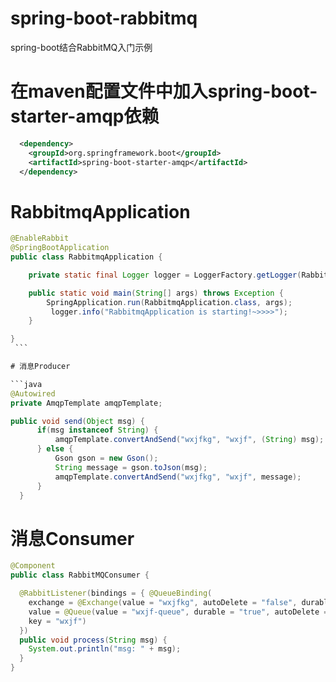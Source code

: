 # spring-boot-rabbitmq

spring-boot结合RabbitMQ入门示例

# 在maven配置文件中加入spring-boot-starter-amqp依赖

  ```xml
    <dependency>
	  <groupId>org.springframework.boot</groupId>
	  <artifactId>spring-boot-starter-amqp</artifactId>
    </dependency>
  ```
    
# RabbitmqApplication

  ```java
  @EnableRabbit
  @SpringBootApplication
  public class RabbitmqApplication {

      private static final Logger logger = LoggerFactory.getLogger(RabbitmqApplication.class);

      public static void main(String[] args) throws Exception {
          SpringApplication.run(RabbitmqApplication.class, args);
          logger.info("RabbitmqApplication is starting!~>>>>");
      }

  }
  ```

# 消息Producer

  ```java
  @Autowired
  private AmqpTemplate amqpTemplate;
  
  public void send(Object msg) {		
		if(msg instanceof String) {
			amqpTemplate.convertAndSend("wxjfkg", "wxjf", (String) msg);
		} else {
			Gson gson = new Gson();
			String message = gson.toJson(msg);
			amqpTemplate.convertAndSend("wxjfkg", "wxjf", message);
		}
	}
  ```
  
# 消息Consumer

  ```java
  @Component
  public class RabbitMQConsumer {

    @RabbitListener(bindings = { @QueueBinding(
      exchange = @Exchange(value = "wxjfkg", autoDelete = "false", durable = "true"), 
      value = @Queue(value = "wxjf-queue", durable = "true", autoDelete = "false"),
      key = "wxjf") 
    })
    public void process(String msg) {
      System.out.println("msg: " + msg);
    }
  }
  ```
  
  

